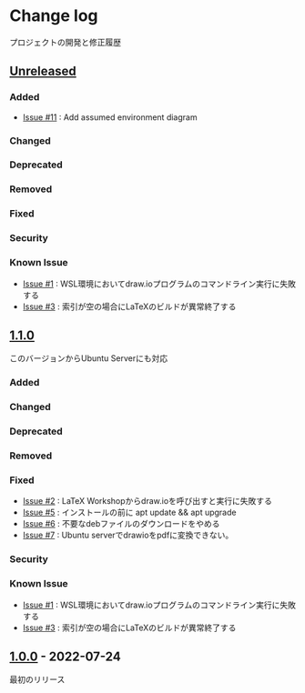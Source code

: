 # Change log
プロジェクトの開発と修正履歴

## [Unreleased]
### Added
- [Issue #11](https://github.com/suikan4github/PaleALE/issues/11) : Add assumed environment diagram


### Changed
### Deprecated
### Removed
### Fixed
### Security
### Known Issue
- [Issue #1](https://github.com/suikan4github/PaleALE/issues/1) : WSL環境においてdraw.ioプログラムのコマンドライン実行に失敗する
- [Issue #3](https://github.com/suikan4github/PaleALE/issues/3) : 索引が空の場合にLaTeXのビルドが異常終了する


## [1.1.0]
このバージョンからUbuntu Serverにも対応
### Added
### Changed
### Deprecated
### Removed
### Fixed
- [Issue #2](https://github.com/suikan4github/PaleALE/issues/2) : LaTeX Workshopからdraw.ioを呼び出すと実行に失敗する
- [Issue #5](https://github.com/suikan4github/PaleALE/issues/5) : インストールの前に apt update && apt upgrade
- [Issue #6](https://github.com/suikan4github/PaleALE/issues/6) : 不要なdebファイルのダウンロードをやめる
- [Issue #7](https://github.com/suikan4github/PaleALE/issues/7) : Ubuntu serverでdrawioをpdfに変換できない。


### Security
### Known Issue
- [Issue #1](https://github.com/suikan4github/PaleALE/issues/1) : WSL環境においてdraw.ioプログラムのコマンドライン実行に失敗する
- [Issue #3](https://github.com/suikan4github/PaleALE/issues/3) : 索引が空の場合にLaTeXのビルドが異常終了する


## [1.0.0] - 2022-07-24
最初のリリース

[Unreleased]: https://github.com/suikan4github/PaleALE/compare/v1.1.0...develop
[1.1.0]: https://github.com/suikan4github/PaleALE/compare/v1.0.0...v1.1.0
[1.0.0]: https://github.com/suikan4github/PaleALE/compare/v0.0.0...v1.0.0
